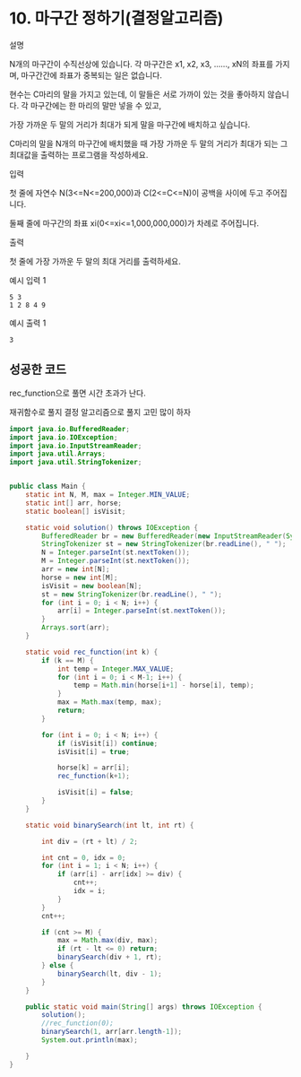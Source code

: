 # 10. 마구간 정하기(결정알고리즘)

설명

N개의 마구간이 수직선상에 있습니다. 각 마구간은 x1, x2, x3, ......, xN의 좌표를 가지며, 마구간간에 좌표가 중복되는 일은 없습니다.

현수는 C마리의 말을 가지고 있는데, 이 말들은 서로 가까이 있는 것을 좋아하지 않습니다. 각 마구간에는 한 마리의 말만 넣을 수 있고,

가장 가까운 두 말의 거리가 최대가 되게 말을 마구간에 배치하고 싶습니다.

C마리의 말을 N개의 마구간에 배치했을 때 가장 가까운 두 말의 거리가 최대가 되는 그 최대값을 출력하는 프로그램을 작성하세요.



입력

첫 줄에 자연수 N(3<=N<=200,000)과 C(2<=C<=N)이 공백을 사이에 두고 주어집니다.

둘째 줄에 마구간의 좌표 xi(0<=xi<=1,000,000,000)가 차례로 주어집니다.



출력

첫 줄에 가장 가까운 두 말의 최대 거리를 출력하세요.



예시 입력 1 

```
5 3
1 2 8 4 9
```

예시 출력 1

```
3
```



## 성공한 코드

rec_function으로 풀면 시간 초과가 난다.

재귀함수로 풀지 결정 알고리즘으로 풀지 고민 많이 하자

~~~java
import java.io.BufferedReader;
import java.io.IOException;
import java.io.InputStreamReader;
import java.util.Arrays;
import java.util.StringTokenizer;


public class Main {
    static int N, M, max = Integer.MIN_VALUE;
    static int[] arr, horse;
    static boolean[] isVisit;

    static void solution() throws IOException {
        BufferedReader br = new BufferedReader(new InputStreamReader(System.in));
        StringTokenizer st = new StringTokenizer(br.readLine(), " ");
        N = Integer.parseInt(st.nextToken());
        M = Integer.parseInt(st.nextToken());
        arr = new int[N];
        horse = new int[M];
        isVisit = new boolean[N];
        st = new StringTokenizer(br.readLine(), " ");
        for (int i = 0; i < N; i++) {
            arr[i] = Integer.parseInt(st.nextToken());
        }
        Arrays.sort(arr);
    }

    static void rec_function(int k) {
        if (k == M) {
            int temp = Integer.MAX_VALUE;
            for (int i = 0; i < M-1; i++) {
                temp = Math.min(horse[i+1] - horse[i], temp);
            }
            max = Math.max(temp, max);
            return;
        }

        for (int i = 0; i < N; i++) {
            if (isVisit[i]) continue;
            isVisit[i] = true;

            horse[k] = arr[i];
            rec_function(k+1);

            isVisit[i] = false;
        }
    }

    static void binarySearch(int lt, int rt) {

        int div = (rt + lt) / 2;

        int cnt = 0, idx = 0;
        for (int i = 1; i < N; i++) {
            if (arr[i] - arr[idx] >= div) {
                cnt++;
                idx = i;
            }
        }
        cnt++;

        if (cnt >= M) {
            max = Math.max(div, max);
            if (rt - lt <= 0) return;
            binarySearch(div + 1, rt);
        } else {
            binarySearch(lt, div - 1);
        }
    }

    public static void main(String[] args) throws IOException {
        solution();
        //rec_function(0);
        binarySearch(1, arr[arr.length-1]);
        System.out.println(max);

    }
}
~~~

